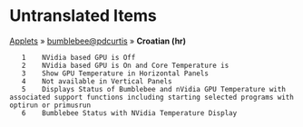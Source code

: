 # Untranslated Items
[Applets](../../../README.md) &#187; [bumblebee@pdcurtis](../README.md) &#187; **Croatian (hr)**

       1	NVidia based GPU is Off
       2	NVidia based GPU is On and Core Temperature is
       3	Show GPU Temperature in Horizontal Panels
       4	Not available in Vertical Panels
       5	Displays Status of Bumblebee and nVidia GPU Temperature with associated support functions including starting selected programs with optirun or primusrun
       6	Bumblebee Status with NVidia Temperature Display
